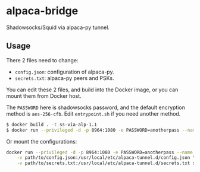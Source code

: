# alpaca-bridge

Shadowsocks/Squid via alpaca-py tunnel.

## Usage

There 2 files need to change:

- `config.json`: configuration of alpaca-py.
- `secrets.txt`: alpaca-py peers and PSKs.

You can edit these 2 files, and build into the Docker image, or you can mount them from Docker host.

The `PASSWORD` here is shadowsocks password, and the default encryption method is `aes-256-cfb`. Edit `entrypoint.sh` if you need another method.

```sh
$ docker build . -t ss-via-alp-1.1
$ docker run --privileged -d -p 8964:1080 -e PASSWORD=anotherpass --name ss-8964-via-alp-1.1 ss-via-alp-1.1
```

Or mount the configurations:

```sh
docker run --privileged -d -p 8964:1080 -e PASSWORD=anotherpass --name ss-8964-via-alp-1.1 \
    -v path/to/config.json:/usr/local/etc/alpaca-tunnel.d/config.json \
    -v path/to/secrets.txt:/usr/local/etc/alpaca-tunnel.d/secrets.txt ss-via-alp-1.1
```
